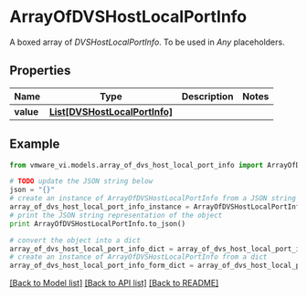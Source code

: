 # ArrayOfDVSHostLocalPortInfo

A boxed array of *DVSHostLocalPortInfo*. To be used in *Any* placeholders. 

## Properties
Name | Type | Description | Notes
------------ | ------------- | ------------- | -------------
**value** | [**List[DVSHostLocalPortInfo]**](DVSHostLocalPortInfo.md) |  | 

## Example

```python
from vmware_vi.models.array_of_dvs_host_local_port_info import ArrayOfDVSHostLocalPortInfo

# TODO update the JSON string below
json = "{}"
# create an instance of ArrayOfDVSHostLocalPortInfo from a JSON string
array_of_dvs_host_local_port_info_instance = ArrayOfDVSHostLocalPortInfo.from_json(json)
# print the JSON string representation of the object
print ArrayOfDVSHostLocalPortInfo.to_json()

# convert the object into a dict
array_of_dvs_host_local_port_info_dict = array_of_dvs_host_local_port_info_instance.to_dict()
# create an instance of ArrayOfDVSHostLocalPortInfo from a dict
array_of_dvs_host_local_port_info_form_dict = array_of_dvs_host_local_port_info.from_dict(array_of_dvs_host_local_port_info_dict)
```
[[Back to Model list]](../README.md#documentation-for-models) [[Back to API list]](../README.md#documentation-for-api-endpoints) [[Back to README]](../README.md)


